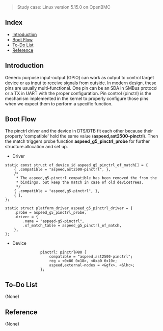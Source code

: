 > Study case: Linux version 5.15.0 on OpenBMC

## Index

- [Introduction](#introduction)
- [Boot Flow](#boot-flow)
- [To-Do List](#to-do-list)
- [Reference](#reference)

## <a name="introduction"></a> Introduction

Generic purpose input-output (GPIO) can work as output to control target device or as input to receive signals from outside. 
In modern design, these pins are usually multi-functional. One pin can be an SDA in SMBus protocol or a TX in UART with the proper configuration. 
Pin control (pinctrl) is the mechanism implemented in the kernel to properly configure those pins when we expect them to perform a specific function.

## <a name="boot-flow"></a> Boot Flow

The pinctrl driver and the device in DTS/DTB fit each other because their property 'compatible' hold the same value (**aspeed,ast2500-pinctrl**). 
Then the match triggers probe function **aspeed_g5_pinctrl_probe** for further structure allocation and set up.

- Driver

```
static const struct of_device_id aspeed_g5_pinctrl_of_match[] = {
    { .compatible = "aspeed,ast2500-pinctrl", },
    /*
     * The aspeed,g5-pinctrl compatible has been removed the from the
     * bindings, but keep the match in case of old devicetrees.
     */
    { .compatible = "aspeed,g5-pinctrl", },
    { },
};

static struct platform_driver aspeed_g5_pinctrl_driver = {
    .probe = aspeed_g5_pinctrl_probe,
    .driver = {
        .name = "aspeed-g5-pinctrl",
        .of_match_table = aspeed_g5_pinctrl_of_match,
    },
};
```

- Device

```
                pinctrl: pinctrl@80 {
                    compatible = "aspeed,ast2500-pinctrl";
                    reg = <0x80 0x18>, <0xa0 0x10>;
                    aspeed,external-nodes = <&gfx>, <&lhc>;
                };
```

## <a name="to-do-list"></a> To-Do List

(None)

## <a name="reference"></a> Reference

(None)


